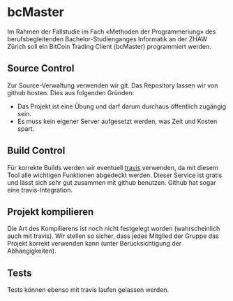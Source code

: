 bcMaster
========

Im Rahmen der Fallstudie im Fach «Methoden der Programmeriung» des berufsbegleitenden
Bachelor-Studienganges Informatik an der ZHAW Zürich soll ein BitCoin Trading Client
(bcMaster) programmiert werden.



Source Control
--------------

Zur Source-Verwaltung verwenden wir git. Das Repository lassen wir von github hosten.
Dies aus folgenden Gründen:

 * Das Projekt ist eine Übung und darf darum durchaus öffentlich zugängig sein.
 * Es muss kein eigener Server aufgesetzt werden, was Zeit und Kosten spart.



Build Control
-------------

Für korrekte Builds werden wir eventuell [travis](https://travis-ci.org/) verwenden,
da mit diesem Tool alle wichtigen Funktionen abgedeckt werden.
Dieser Service ist gratis und lässt sich sehr gut zusammen mit github benutzen. Github
hat sogar eine travis-Integration.



Projekt kompilieren
-------------------

Die Art des Kompilierens ist noch nicht festgelegt worden (wahrscheinlich auch mit travis).
Wir stellen so sicher, dass jedes Mitglied der Gruppe das Projekt korrekt verwenden kann
(unter Berücksichtigung der Abhängigkeiten).



Tests
-----

Tests können ebenso mit travis laufen gelassen werden.


